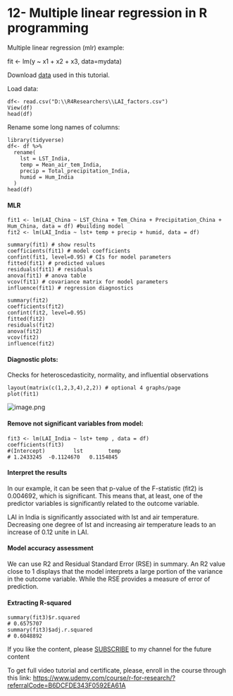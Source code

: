 # 12- Multiple linear regression in R programming

Multiple linear regression (mlr) example:

fit <- lm(y ~ x1 + x2 + x3, data=mydata)

Download  [data](https://github.com/Azad77/py4researchers/blob/main/data/LAI_factors.csv)  used in this tutorial.

Load data:
```
df<- read.csv("D:\\R4Researchers\\LAI_factors.csv")
View(df)
head(df)
```
Rename some long names of columns:
```
library(tidyverse)
df<- df %>% 
  rename(
    lst = LST_India,
    temp = Mean_air_tem_India,
    precip = Total_precipitation_India,
    humid = Hum_India
  )
head(df)
```
#### MLR
```
fit1 <- lm(LAI_China ~ LST_China + Tem_China + Precipitation_China + Hum_China, data = df) #building model
fit2 <- lm(LAI_India ~ lst+ temp + precip + humid, data = df)

summary(fit1) # show results
coefficients(fit1) # model coefficients
confint(fit1, level=0.95) # CIs for model parameters
fitted(fit1) # predicted values
residuals(fit1) # residuals
anova(fit1) # anova table
vcov(fit1) # covariance matrix for model parameters
influence(fit1) # regression diagnostics

summary(fit2)
coefficients(fit2)
confint(fit2, level=0.95)
fitted(fit2)
residuals(fit2) 
anova(fit2) 
vcov(fit2) 
influence(fit2) 
```
#### Diagnostic plots:  
Checks for heteroscedasticity, normality, and influential observations
```
layout(matrix(c(1,2,3,4),2,2)) # optional 4 graphs/page
plot(fit1)
```

![image.png](https://cdn.hashnode.com/res/hashnode/image/upload/v1626822663740/a7MjGZ7lg.png)

#### Remove not significant variables from model:
```
fit3 <- lm(LAI_India ~ lst+ temp , data = df)
coefficients(fit3)
#(Intercept)         lst        temp 
# 1.2433245  -0.1124670   0.1154845
```
#### Interpret the results
In our example, it can be seen that p-value of the F-statistic (fit2) is 0.004692, which is significant. This means that, at least, one of the predictor variables is significantly related to the outcome variable.

LAI in India is significantly associated with lst and air temperature. Decreasing one degree of lst and increasing air temperature leads to an increase of 0.12 unite in LAI.

#### Model accuracy assessment
We can use R2 and Residual Standard Error (RSE) in summary. An R2 value close to 1 displays that the model interprets a large portion of the variance in the outcome variable. While the RSE provides a measure of error of prediction.


#### Extracting R-squared 
```
summary(fit3)$r.squared  
# 0.6575707
summary(fit3)$adj.r.squared
# 0.6048892
```
<p>If you like the content, please <a target="_blank" href="https://www.youtube.com/channel/UCpbWlHEqBSnJb6i4UemXQpA?sub_confirmation=1">SUBSCRIBE</a> to my channel for the future content</p>

To get full video tutorial and certificate, please, enroll in the course through this link:
https://www.udemy.com/course/r-for-research/?referralCode=B6DCFDE343F0592EA61A



